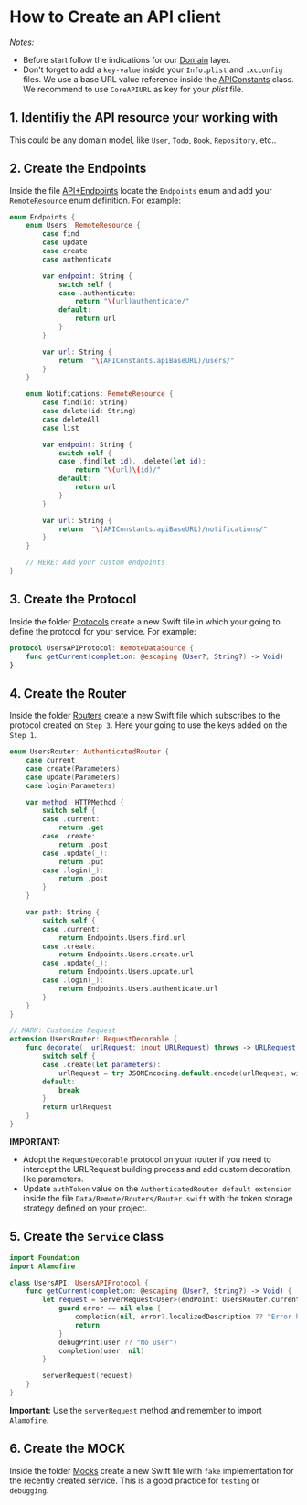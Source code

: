 # How to Create an API client

*Notes:* 

* Before start follow the indications for our [Domain](https://github.com/yellowme/base-ios/tree/master/YellowPod/YellowPod/Domain) layer.
* Don't forget to add a `key-value` inside your `Info.plist` and `.xcconfig` files. We use a base URL value reference inside the [APIConstants](https://github.com/yellowme/base-ios/blob/master/YellowPod/YellowPod/Data/Remote/API.swift) class. We recommend to use `CoreAPIURL` as key for your *plist* file.

## 1. Identifiy the API resource your working with

This could be any domain model, like `User`, `Todo`, `Book`, `Repository`, etc..

## 2. Create the Endpoints

Inside the file [API+Endpoints](./API+Endpoints.swift) locate the `Endpoints` enum and add your `RemoteResource` enum definition. For example:

```swift
enum Endpoints {
    enum Users: RemoteResource {
        case find
        case update
        case create
        case authenticate

        var endpoint: String {
            switch self {
            case .authenticate:
                return "\(url)authenticate/"
            default:
                return url
            }
        }

        var url: String {
            return  "\(APIConstants.apiBaseURL)/users/"
        }
    }

    enum Notifications: RemoteResource {
        case find(id: String)
        case delete(id: String)
        case deleteAll
        case list

        var endpoint: String {
            switch self {
            case .find(let id), .delete(let id):
                return "\(url)\(id)/"
            default:
                return url
            }
        }

        var url: String {
            return  "\(APIConstants.apiBaseURL)/notifications/"
        }
    }

    // HERE: Add your custom endpoints
}
```

## 3. Create the Protocol

Inside the folder [Protocols](./Protocols) create a new Swift file in which your going to define the protocol for your service. For example:

```swift
protocol UsersAPIProtocol: RemoteDataSource {
    func getCurrent(completion: @escaping (User?, String?) -> Void)
}
```

## 4. Create the Router

Inside the folder [Routers](./Routers) create a new Swift file which subscribes to the protocol created on `Step 3`. 
Here your going to use the keys added on the `Step 1`.

```swift
enum UsersRouter: AuthenticatedRouter {
    case current
    case create(Parameters)
    case update(Parameters)
    case login(Parameters)

    var method: HTTPMethod {
        switch self {
        case .current:
            return .get
        case .create:
            return .post
        case .update(_):
            return .put
        case .login(_):
            return .post
        }
    }

    var path: String {
        switch self {
        case .current:
            return Endpoints.Users.find.url
        case .create:
            return Endpoints.Users.create.url
        case .update(_):
            return Endpoints.Users.update.url
        case .login(_):
            return Endpoints.Users.authenticate.url
        }
    }
}

// MARK: Customize Request
extension UsersRouter: RequestDecorable {
    func decorate(_ urlRequest: inout URLRequest) throws -> URLRequest {
        switch self {
        case .create(let parameters):
            urlRequest = try JSONEncoding.default.encode(urlRequest, with: parameters)
        default:
            break
        }
        return urlRequest
    }
}
```

**IMPORTANT:**

* Adopt the `RequestDecorable` protocol on your router if you need to intercept the URLRequest building process and add custom decoration, like parameters.
* Update `authToken` value on the  `AuthenticatedRouter default extension` inside the file `Data/Remote/Routers/Router.swift` with the token storage strategy defined on your project.

## 5. Create the `Service` class

```swift
import Foundation
import Alamofire

class UsersAPI: UsersAPIProtocol {
    func getCurrent(completion: @escaping (User?, String?) -> Void) {
        let request = ServerRequest<User>(endPoint: UsersRouter.current) { user, error in
            guard error == nil else {
                completion(nil, error?.localizedDescription ?? "Error has ocurred")
                return
            }
            debugPrint(user ?? "No user")
            completion(user, nil)
        }

        serverRequest(request)
    }
}
```

**Important:** Use the `serverRequest` method and remember to import `Alamofire`.

## 6. Create the MOCK

Inside the folder [Mocks](./Mocks) create a new Swift file with `fake` implementation for the recently created service. This is a good practice for `testing` or `debugging`.
